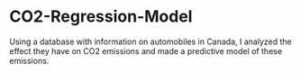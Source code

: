 # CO2-Regression-Model
Using a database with information on automobiles in Canada, I analyzed the effect they have on CO2 emissions and made a predictive model of these emissions. 
